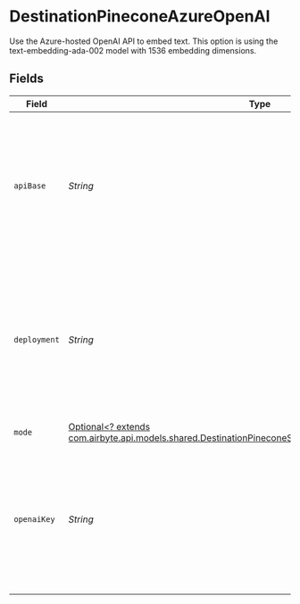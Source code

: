# DestinationPineconeAzureOpenAI

Use the Azure-hosted OpenAI API to embed text. This option is using the text-embedding-ada-002 model with 1536 embedding dimensions.


## Fields

| Field                                                                                                                                                                         | Type                                                                                                                                                                          | Required                                                                                                                                                                      | Description                                                                                                                                                                   | Example                                                                                                                                                                       |
| ----------------------------------------------------------------------------------------------------------------------------------------------------------------------------- | ----------------------------------------------------------------------------------------------------------------------------------------------------------------------------- | ----------------------------------------------------------------------------------------------------------------------------------------------------------------------------- | ----------------------------------------------------------------------------------------------------------------------------------------------------------------------------- | ----------------------------------------------------------------------------------------------------------------------------------------------------------------------------- |
| `apiBase`                                                                                                                                                                     | *String*                                                                                                                                                                      | :heavy_check_mark:                                                                                                                                                            | The base URL for your Azure OpenAI resource.  You can find this in the Azure portal under your Azure OpenAI resource                                                          | https://your-resource-name.openai.azure.com                                                                                                                                   |
| `deployment`                                                                                                                                                                  | *String*                                                                                                                                                                      | :heavy_check_mark:                                                                                                                                                            | The deployment for your Azure OpenAI resource.  You can find this in the Azure portal under your Azure OpenAI resource                                                        | your-resource-name                                                                                                                                                            |
| `mode`                                                                                                                                                                        | [Optional<? extends com.airbyte.api.models.shared.DestinationPineconeSchemasEmbeddingEmbeddingMode>](../../models/shared/DestinationPineconeSchemasEmbeddingEmbeddingMode.md) | :heavy_minus_sign:                                                                                                                                                            | N/A                                                                                                                                                                           |                                                                                                                                                                               |
| `openaiKey`                                                                                                                                                                   | *String*                                                                                                                                                                      | :heavy_check_mark:                                                                                                                                                            | The API key for your Azure OpenAI resource.  You can find this in the Azure portal under your Azure OpenAI resource                                                           |                                                                                                                                                                               |